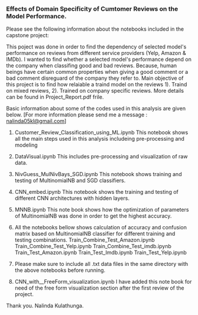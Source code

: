 ### Effects of Domain Specificity of Cumtomer Reviews on the Model Performance.

Please see the following information about the notebooks included in the capstone project:

This poject was done in order to find the dependency of selected model's performance on reviews from different service providers (Yelp, Amazon & IMDb). I wanted to find whether a selected model's performance depend on the company when classifing good and bad reviews. Because, human beings have certain common properties when giving a good comment or a bad comment disreguard of the company they refer to. Main objective of this project is to find how relaiable a traind model on the reviews 1). Traind on mixed reviews, 2). Trained on company specific reviews. More details can be found in Project_Report.pdf frile.

Basic information about some of the codes used in this analysis are given below.
[For more information please send me a message : nalinda05kl@gmail.com]

1. Customer_Review_Classification_using_ML.ipynb
	This notebook shows all the main steps used in this analysis includeing pre-processing and modeling

2. DataVisual.ipynb
	This includes pre-processing and visualization of raw data.

3. NivGuess_MulNivBays_SGD.ipynb
	This notebook shows training and testing of MultinomialNB and SGD classifiers.

4. CNN_embed.ipynb
	This notebook shows the training and testing of different CNN architectures with hidden layers.

5. MNNB.ipynb
	This note book shows how the optimization of parameters of MultinomialNB was done in order to get the highest accuracy.

6. All the notebooks bellow shows calculation of accuracy and confusion matrix based on MultinomialNB classifier for different training and testing combinations.
	Train_Combine_Test_Amazon.ipynb
	Train_Combine_Test_Yelp.ipynb
	Train_Combine_Test_imdb.ipynb
	Train_Test_Amazon.ipynb
	Train_Test_Imdb.ipynb
	Train_Test_Yelp.ipynb

7. Please make sure to include all .txt data files in the same directory with the above notebooks before running.

8. CNN_with__FreeForm_visualization.ipynb
	I have added this note book for need of the free form visualization section after the first review of the project. 

Thank you.
Nalinda Kulathunga.
